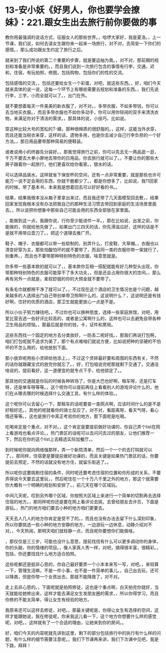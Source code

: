 # 13-安小妖《好男人，你也要学会撩妹》：221.跟女生出去旅行前你要做的事

教你用最强调的说话方式，征服女人的那些世界。，哈啰大家好，我是夏洛。，上一节课，我们说，如何去请女生跟你来一起来一场旅行，对不对，去简安一下你们的感情。，那么成功跟女生约定了旅行之后。

就来到了我们所说的第二个重要的步骤，就是要运抽为我。，对不对，那前期的规划和准备是非常重要的。，而且我们说到一次旅行包含的事情有行李，交通，迟和，住宿，有玩拍照，修图，包括购物，包括你们的性的交流。

包括感情的交流，，包括还要给女生一个彩蛋，对吧，就这些东西。，好，咱们今天就来具体的说一说，这每一个环节上有哪些需要去规划和准备的东西。，我们先说行李，三字，小而全就可以了。，出门在外。

就不要想着每天一件美美的新衣服了，对不对。，多带衣服，不如多带钱，你可以去当地买衣服。，而且多带衣服也不如你多动手，你可以用你轻闹的双手来清洗衣物，来满足你对于清洁的需求。，那具体的说，小技巧，比如说。

穿这种比较大号的宽松的T-續，那种很棉质的很舒服的。，这样，这能当外衣穿，而且还能当税衣来穿，这样的话，遗物多用，也是你去减少自己行李负担的一个好方法。，那日用品要带那种简易的便鞋装。

或者说用小的终器先分装好。，那我觉得旅行之前，你可以先去无一两品逛一逛，千万不要去大拳小屏地去带你的日用品，你去旅行就可以了。，不要让你的那些大屏子跟着你一起旅行，他们更喜欢给你看家。，银水的话。

可以选择品装水，这样就省下保安杯的空间，还有一点非常重要，就是那些也许可能万一说不定会用的东西，你就干脆都少了。，都是你想多了，比如说，我11回家的时候，带了基本书，本来我是想着回去可以好好看的书。。

结果，结果我根本没从箱子里拿出来过，而且我还带了几天面模型回去敷，，结果回家发现我根本没有办法把我自己的那种生活习惯去带回到家庭的生活场景里面去。，所以说把你想象中那些自己可能会用的东西全部放在家里面。

，能做到这一点，我跟你说，行你至少能进件一半。，那在比如说，出发之前，你能做的，你就给他先做了。，如果出门三四天的话，你先滑滋瓜好，这样的话是不是就不用带瓜壶刀了。，把这个道理去推广开。

鞋子、帽子、衣服都可以带一些软制的，别弄什么，打皮鞋、大草帽。，衣服也以清变好穿为主，那些怕酸怕坏的就不要带了，而且同一类的衣服你带一架就行了，别重养。，而且也不要带那种特别特色的衣服，啥意思就是。

你多带一些基本款的就可以了，，基本款你互相一搭配就能有好几种型头出现，你带那种特别特色的衣服可能穿不了多大功夫，，但是还会占用你很大的空间。，那么再有另外一点就是，柔软舒服的你的大预金就不要带了。

有条毛巾就都擦干净了就可以了。，不过现在这个酒店的卫生情况也是个问题，越来越多的人选择出门自己带创单带卫照啊什么的，这说明什么？，这说明还是有钱好啊，住好的优质的酒店，那卫生就能更放心一点是不是。

所以小伙子努力赚钱吧。，不过你也可以换种思度，选择一些家庭旅馆，对吧，用爱比营去选一些好评比较高的，或者是公寓啊什么的，这样也可以去避免自带各种卫生用品的烦恼。，那最后就是你的钱，卡，证件和票局。

这些东西找一个固定的地方去分类放好，一防丢二呢好找。，那我们再说打包啊，咱们打包呢就不追求为美了，那个有点难咱们就说方便，比如说把种的坚硬的不怕坏的不怎么用的，给他放到下面。

那小放弃呢用些小灵碎给他添上，，不过这个灵碎最好要和周围的东西有关，不然的话你就跟藏宝式的放完你就忘了。，好，打包咱说完呢那就剩下交通了。交通没啥说的，提前看好，这一道便宜的就专点下手，给他锁定了。。

那其他的交通就是你玩的时候各种转场了，你是大巴也好啊，租车呀，还是打车呀，还是单车呀等等。，这个呢你可以提前再往上看看别人的游戏评论什么的，他们在从哪去哪的时候选择什么交通工具，有什么样的体验。。

这个呢你可以去留心一下，那租车的话呢要查一查网点啊，应该时间什么的是不是好租好还。，其他的呢就看你的骑士反应了，对不对，看距离呀，看天气呀，看心情还等等。，这也是旅行中真正考验你的地方，那下面呢是吃喝。

吃喝肯定是个重点，对不对。，这个肯定是要提前做好功课的，你自己弄个list在网上看游戏也看点评论。，热门景区的话呢可以去问问去过的朋友，让他们推荐一下，然后在你的这个list上去精选实际加餐厅。。

到时候呢你就向网络强那样，弄一个新院清单，然后一个一个的去打钩就可以了。，那同样，住宿更是要提前做好功课的，而且关键是如果热门景区的话，你要提前去预定，不然的话就没有地方住，就留乐街逃了。。

所以呢你这要挑剔住宿的条件，同时呢还要考虑住宿的位置和你形成的关系，不要弄得说今天要去这里玩，，然后呢住在一个十万八千里之外的地方，那这个就需要你大概有一个明确的规划和安排了。，前几天在哪个区域玩。

中间几天呢，哎到另外哪个区域，你按照大区域上来进行一个简单的切割再去选择住宿的地方。，那同样呢你还是要在网上看评论去挑，去曾经朋友去许员，下面是游玩。，热门的地方咱们要去小种的地方咱们更要去。

天天去人几人的地方你肯定是受不了的。，而且也没有办法去留下什么深刻印象，所以你要挑选一些小种的地方安静的地方，一边游玩一边休息，动静介绍对不对。，今天热闹，那明天咱们就轻静一点，而且呢你要想你们能做啥。

，那仅仅是三三步，可能也没什么意思，提前找找有什么可以更多调动你的身体，你的头脑，你的情绪的项目。，像人家真人秀一样，对吧，搞得很丰富，很精彩。，包括，你还要找找什么地方适合拍照。

这些呢都还是挺非心思的，你自己最好要弄一个小本本来写一写，对吧。，来轻算一下，管理生活嘛，不是一件小事，也不是一件简单的事儿。，自己出去玩，还可以降救，但是你带一个女孩出去，那就不能降救了，对不对。

走上去非心思的。，下面呢就是拍照修徒，这也是个重点啊，白天拍完你就好，当天就能给她修出来，这样才能去满足女生发朋友圈的需求，，所以你得学习，而且你修的不能太简单，得让女生有经验的地方。

我原来还可以这样去修徒，对吧。，那最关键呢是，你得让女生有选择的空间，这样才能跟她说，我在修徒呢，你来我这儿看一下，这个地方你想要什么样的感觉呢，对吧。，这样就有了一个合适的理由，让她来到你的房间。。

好，咱们今天的内容呢就先讲到这里，剩下的部分包括旅行中的执行有什么样的问题，有什么样的细节需要注意呢。，我们下节课再来讲，我们下次课中见吧，我是下路，拜拜！

